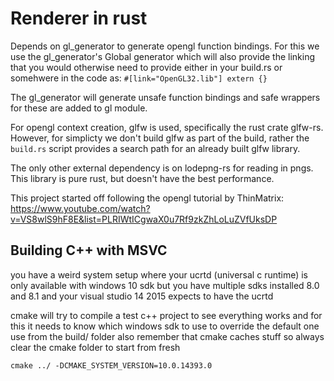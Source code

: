 # Renderer in rust
Depends on gl_generator to generate opengl function bindings. For this we use the gl_generator's Global generator which will also provide the linking
that you would otherwise need to provide either in your build.rs or somehwere in the code as:
``` #[link="OpenGL32.lib"] extern {} ```

The gl_generator will generate unsafe function bindings and safe wrappers for these are added to gl module.

For opengl context creation, glfw is used, specifically the rust crate glfw-rs. However, for simplicty we don't build glfw as part of the build,
rather the `build.rs` script provides a search path for an already built glfw library.

The only other external dependency is on lodepng-rs for reading in pngs. This library is pure rust, but doesn't have the best performance.

This project started off following the opengl tutorial by ThinMatrix:
https://www.youtube.com/watch?v=VS8wlS9hF8E&list=PLRIWtICgwaX0u7Rf9zkZhLoLuZVfUksDP

## Building C++ with MSVC
you have a weird system setup where your ucrtd (universal c runtime) is only available with windows 10 sdk 
but you have multiple sdks installed 8.0 and 8.1 and your visual studio 14 2015 expects to have the ucrtd

cmake will try to compile a test c++ project to see everything works and for this it needs to know which windows sdk to use
to override the default one use from the build/ folder
also remember that cmake caches stuff so always clear the cmake folder to start from fresh

```
cmake ../ -DCMAKE_SYSTEM_VERSION=10.0.14393.0
```